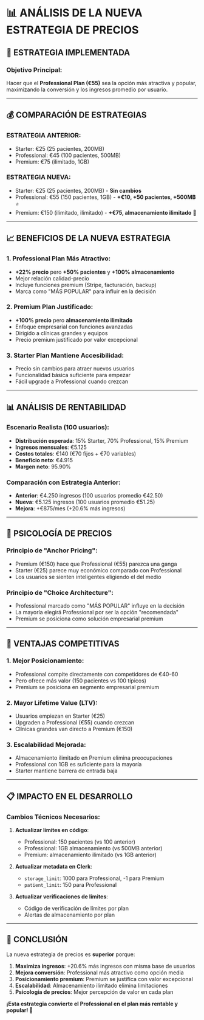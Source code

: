 # 📊 ANÁLISIS DE LA NUEVA ESTRATEGIA DE PRECIOS

## 🎯 **ESTRATEGIA IMPLEMENTADA**

### **Objetivo Principal:**
Hacer que el **Professional Plan (€55)** sea la opción más atractiva y popular, maximizando la conversión y los ingresos promedio por usuario.

---

## 💰 **COMPARACIÓN DE ESTRATEGIAS**

### **ESTRATEGIA ANTERIOR:**
- Starter: €25 (25 pacientes, 200MB)
- Professional: €45 (100 pacientes, 500MB) 
- Premium: €75 (ilimitado, 1GB)

### **ESTRATEGIA NUEVA:**
- Starter: €25 (25 pacientes, 200MB) - **Sin cambios**
- Professional: €55 (150 pacientes, 1GB) - **+€10, +50 pacientes, +500MB** ⭐
- Premium: €150 (ilimitado, ilimitado) - **+€75, almacenamiento ilimitado** 🚀

---

## 📈 **BENEFICIOS DE LA NUEVA ESTRATEGIA**

### **1. Professional Plan Más Atractivo:**
- **+22% precio** pero **+50% pacientes** y **+100% almacenamiento**
- Mejor relación calidad-precio
- Incluye funciones premium (Stripe, facturación, backup)
- Marca como "MÁS POPULAR" para influir en la decisión

### **2. Premium Plan Justificado:**
- **+100% precio** pero **almacenamiento ilimitado**
- Enfoque empresarial con funciones avanzadas
- Dirigido a clínicas grandes y equipos
- Precio premium justificado por valor excepcional

### **3. Starter Plan Mantiene Accesibilidad:**
- Precio sin cambios para atraer nuevos usuarios
- Funcionalidad básica suficiente para empezar
- Fácil upgrade a Professional cuando crezcan

---

## 📊 **ANÁLISIS DE RENTABILIDAD**

### **Escenario Realista (100 usuarios):**
- **Distribución esperada**: 15% Starter, 70% Professional, 15% Premium
- **Ingresos mensuales**: €5.125
- **Costos totales**: €140 (€70 fijos + €70 variables)
- **Beneficio neto**: €4.915
- **Margen neto**: 95.90%

### **Comparación con Estrategia Anterior:**
- **Anterior**: €4.250 ingresos (100 usuarios promedio €42.50)
- **Nueva**: €5.125 ingresos (100 usuarios promedio €51.25)
- **Mejora**: +€875/mes (+20.6% más ingresos)

---

## 🎯 **PSICOLOGÍA DE PRECIOS**

### **Principio de "Anchor Pricing":**
- Premium (€150) hace que Professional (€55) parezca una ganga
- Starter (€25) parece muy económico comparado con Professional
- Los usuarios se sienten inteligentes eligiendo el del medio

### **Principio de "Choice Architecture":**
- Professional marcado como "MÁS POPULAR" influye en la decisión
- La mayoría elegirá Professional por ser la opción "recomendada"
- Premium se posiciona como solución empresarial premium

---

## 🚀 **VENTAJAS COMPETITIVAS**

### **1. Mejor Posicionamiento:**
- Professional compite directamente con competidores de €40-60
- Pero ofrece más valor (150 pacientes vs 100 típicos)
- Premium se posiciona en segmento empresarial premium

### **2. Mayor Lifetime Value (LTV):**
- Usuarios empiezan en Starter (€25)
- Upgraden a Professional (€55) cuando crezcan
- Clínicas grandes van directo a Premium (€150)

### **3. Escalabilidad Mejorada:**
- Almacenamiento ilimitado en Premium elimina preocupaciones
- Professional con 1GB es suficiente para la mayoría
- Starter mantiene barrera de entrada baja

---

## 📋 **IMPACTO EN EL DESARROLLO**

### **Cambios Técnicos Necesarios:**
1. **Actualizar límites en código**:
   - Professional: 150 pacientes (vs 100 anterior)
   - Professional: 1GB almacenamiento (vs 500MB anterior)
   - Premium: almacenamiento ilimitado (vs 1GB anterior)

2. **Actualizar metadata en Clerk**:
   - `storage_limit`: 1000 para Professional, -1 para Premium
   - `patient_limit`: 150 para Professional

3. **Actualizar verificaciones de límites**:
   - Código de verificación de límites por plan
   - Alertas de almacenamiento por plan

---

## 🎉 **CONCLUSIÓN**

La nueva estrategia de precios es **superior** porque:

1. **Maximiza ingresos**: +20.6% más ingresos con misma base de usuarios
2. **Mejora conversión**: Professional más atractivo como opción media
3. **Posicionamiento premium**: Premium se justifica con valor excepcional
4. **Escalabilidad**: Almacenamiento ilimitado elimina limitaciones
5. **Psicología de precios**: Mejor percepción de valor en cada plan

**¡Esta estrategia convierte el Professional en el plan más rentable y popular! 🚀**
